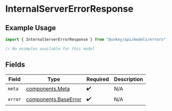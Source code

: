 # InternalServerErrorResponse

## Example Usage

```typescript
import { InternalServerErrorResponse } from "@unkey/api/models/errors";

// No examples available for this model
```

## Fields

| Field                                                        | Type                                                         | Required                                                     | Description                                                  |
| ------------------------------------------------------------ | ------------------------------------------------------------ | ------------------------------------------------------------ | ------------------------------------------------------------ |
| `meta`                                                       | [components.Meta](../../models/components/meta.md)           | :heavy_check_mark:                                           | N/A                                                          |
| `error`                                                      | [components.BaseError](../../models/components/baseerror.md) | :heavy_check_mark:                                           | N/A                                                          |